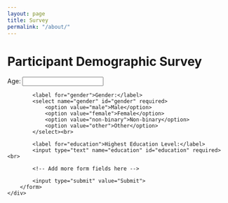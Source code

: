 ```yaml
---
layout: page
title: Survey
permalink: "/about/"
---
```


<head>
    <title>Participant Demographics</title>
</head>
<body>
    <div class="container">
        <h1>Participant Demographic Survey</h1>
        <form action="submit_demographics.php" method="post">
            <label for="age">Age:</label>
            <input type="text" name="age" id="age" required><br>

            <label for="gender">Gender:</label>
            <select name="gender" id="gender" required>
                <option value="male">Male</option>
                <option value="female">Female</option>
                <option value="non-binary">Non-binary</option>
                <option value="other">Other</option>
            </select><br>

            <label for="education">Highest Education Level:</label>
            <input type="text" name="education" id="education" required><br>

            <!-- Add more form fields here -->

            <input type="submit" value="Submit">
        </form>
    </div>
</body>
